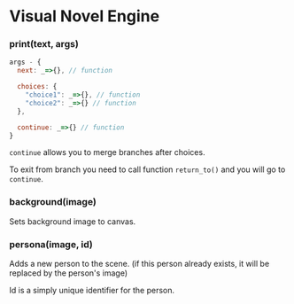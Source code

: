 # Visual Novel Engine

### print(text, args)
```javascript
args - {
  next: _=>{}, // function

  choices: {
    "choice1": _=>{}, // function
    "choice2": _=>{} // function
  },

  continue: _=>{} // function
}
```
`continue` allows you to merge branches after choices.

To exit from branch you need to call function `return_to()` and you will go to `continue`.

### background(image)
Sets background image to canvas.

### persona(image, id)
Adds a new person to the scene. (if this person already exists, it will be replaced by the person's image)

Id is a simply unique identifier for the person.
